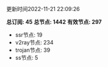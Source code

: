 更新时间2022-11-21 22:09:26

**总订阅: 45**
**总节点: 1442**
**有效节点: 297**
- ssr节点: 19
- v2ray节点: 234
- trojan节点: 39
- ss节点: 5
